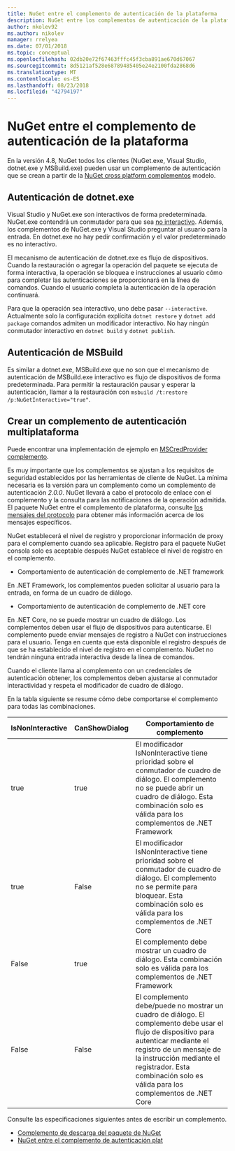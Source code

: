 ```yaml
---
title: NuGet entre el complemento de autenticación de la plataforma
description: NuGet entre los complementos de autenticación de la plataforma de NuGet.exe, dotnet.exe, msbuild.exe y Visual Studio
author: nkolev92
ms.author: nikolev
manager: rrelyea
ms.date: 07/01/2018
ms.topic: conceptual
ms.openlocfilehash: 02db20e72f67463fffc45f3cba891ae670d67067
ms.sourcegitcommit: 8d5121af528e68789485405e24e2100fda2868d6
ms.translationtype: MT
ms.contentlocale: es-ES
ms.lasthandoff: 08/23/2018
ms.locfileid: "42794197"
---
```

# <a name="nuget-cross-platform-authentication-plugin"></a>NuGet entre el complemento de autenticación de la plataforma

En la versión 4.8, NuGet todos los clientes (NuGet.exe, Visual Studio, dotnet.exe y MSBuild.exe) pueden usar un complemento de autenticación que se crean a partir de la [NuGet cross platform complementos](NuGet-Cross-Platform-Plugins.md) modelo.

## <a name="authentication-in-dotnetexe"></a>Autenticación de dotnet.exe

Visual Studio y NuGet.exe son interactivos de forma predeterminada. NuGet.exe contendrá un conmutador para que sea [no interactivo](../../tools/nuget-exe-CLI-Reference.md).
Además, los complementos de NuGet.exe y Visual Studio preguntar al usuario para la entrada.
En dotnet.exe no hay pedir confirmación y el valor predeterminado es no interactivo.

El mecanismo de autenticación de dotnet.exe es flujo de dispositivos. Cuando la restauración o agregar la operación del paquete se ejecuta de forma interactiva, la operación se bloquea e instrucciones al usuario cómo para completar las autenticaciones se proporcionará en la línea de comandos.
Cuando el usuario completa la autenticación de la operación continuará.

Para que la operación sea interactivo, uno debe pasar `--interactive`.
Actualmente solo la configuración explícita `dotnet restore` y `dotnet add package` comandos admiten un modificador interactivo.
No hay ningún conmutador interactivo en `dotnet build` y `dotnet publish`.

## <a name="authentication-in-msbuild"></a>Autenticación de MSBuild

Es similar a dotnet.exe, MSBuild.exe que no son que el mecanismo de autenticación de MSBuild.exe interactivo es flujo de dispositivos de forma predeterminada.
Para permitir la restauración pausar y esperar la autenticación, llamar a la restauración con `msbuild /t:restore /p:NuGetInteractive="true"`.

## <a name="creating-a-cross-platform-authentication-plugin"></a>Crear un complemento de autenticación multiplataforma

Puede encontrar una implementación de ejemplo en [MSCredProvider complemento](https://github.com/Microsoft/mscredprovider).

Es muy importante que los complementos se ajustan a los requisitos de seguridad establecidos por las herramientas de cliente de NuGet.
La mínima necesaria es la versión para un complemento como un complemento de autenticación *2.0.0*.
NuGet llevará a cabo el protocolo de enlace con el complemento y la consulta para las notificaciones de la operación admitida.
El paquete NuGet entre el complemento de plataforma, consulte [los mensajes del protocolo](NuGet-Cross-Platform-Plugins.md#protocol-messages-index) para obtener más información acerca de los mensajes específicos.

NuGet establecerá el nivel de registro y proporcionar información de proxy para el complemento cuando sea aplicable.
Registro para el paquete NuGet consola solo es aceptable después NuGet establece el nivel de registro en el complemento.

- Comportamiento de autenticación de complemento de .NET framework

En .NET Framework, los complementos pueden solicitar al usuario para la entrada, en forma de un cuadro de diálogo.

- Comportamiento de autenticación de complemento de .NET core

En .NET Core, no se puede mostrar un cuadro de diálogo. Los complementos deben usar el flujo de dispositivos para autenticarse.
El complemento puede enviar mensajes de registro a NuGet con instrucciones para el usuario.
Tenga en cuenta que está disponible el registro después de que se ha establecido el nivel de registro en el complemento.
NuGet no tendrán ninguna entrada interactiva desde la línea de comandos.

Cuando el cliente llama al complemento con un credenciales de autenticación obtener, los complementos deben ajustarse al conmutador interactividad y respeta el modificador de cuadro de diálogo. 

En la tabla siguiente se resume cómo debe comportarse el complemento para todas las combinaciones.

| IsNonInteractive | CanShowDialog | Comportamiento de complemento |
| ---------------- | ------------- | --------------- |
| true | true | El modificador IsNonInteractive tiene prioridad sobre el conmutador de cuadro de diálogo. El complemento no se puede abrir un cuadro de diálogo. Esta combinación solo es válida para los complementos de .NET Framework |
| true | False | El modificador IsNonInteractive tiene prioridad sobre el conmutador de cuadro de diálogo. El complemento no se permite para bloquear. Esta combinación solo es válida para los complementos de .NET Core |
| False | true | El complemento debe mostrar un cuadro de diálogo. Esta combinación solo es válida para los complementos de .NET Framework |
| False | False | El complemento debe/puede no mostrar un cuadro de diálogo. El complemento debe usar el flujo de dispositivo para autenticar mediante el registro de un mensaje de la instrucción mediante el registrador. Esta combinación solo es válida para los complementos de .NET Core |

Consulte las especificaciones siguientes antes de escribir un complemento.

- [Complemento de descarga del paquete de NuGet](https://github.com/NuGet/Home/wiki/NuGet-Package-Download-Plugin)
- [NuGet entre el complemento de autenticación plat](https://github.com/NuGet/Home/wiki/NuGet-cross-plat-authentication-plugin)
